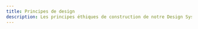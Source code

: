 ```yaml
---
title: Principes de design
description: Les principes éthiques de construction de notre Design System.
---
```


<doc-design-principles-page></doc-design-principles-page>
